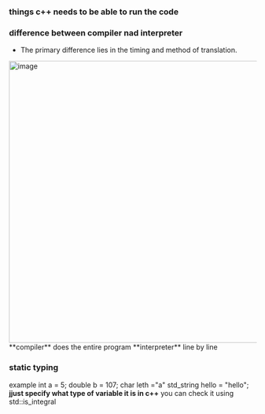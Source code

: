 ### things c++ needs to be able to run the code

### difference between compiler nad interpreter 
-  The primary difference lies in the timing and method of translation.

<img width="860" height="573" alt="image" src="https://github.com/user-attachments/assets/403e5203-8ab8-46bf-a3e2-fb2ee56ec005" />
**compiler** does the entire program 
**interpreter** line by line


### static typing 

example 
int a = 5;
double b = 107; 
char leth ="a"
std_string hello = "hello"; 
**jjust specify what type of variable it is in c++**
you can check it using  std::is_integral
